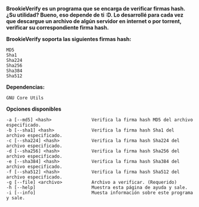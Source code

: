 **BrookieVerify es un programa que se encarga de verificar firmas hash. ¿Su utilidad?
Bueno, eso depende de ti :D. Lo desarrollé para cada vez que descargue un archivo
de algún servidor en internet o por torrent, verificar su correspondiente firma hash.**

**BrookieVerify soporta las siguientes firmas hash:**
```
MD5
Sha1
Sha224
Sha256
Sha384
Sha512
```
**Dependencias:**
```
GNU Core Utils
```

**Opciones disponibles**
```
-a [--md5] <hash>               Verifica la firma hash MD5 del archivo especificado.
-b [--sha1] <hash>              Verifica la firma hash Sha1 del archivo especificado.
-c [--sha224] <hash>            Verifica la firma hash Sha224 del archivo especificado.
-d [--sha256] <hash>            Verifica la firma hash Sha256 del archivo especificado.
-e [--sha384] <hash>            Verifica la firma hash Sha384 del archivo especificado.
-f [--sha512] <hash>            Verifica la firma hash Sha512 del archivo especificado.
-g [--file] <archivo>           Archivo a verificar. (Requerido)
-h [--help]                     Muestra esta página de ayuda y sale.
-i [--info]                     Muesta información sobre este programa y sale.
```
